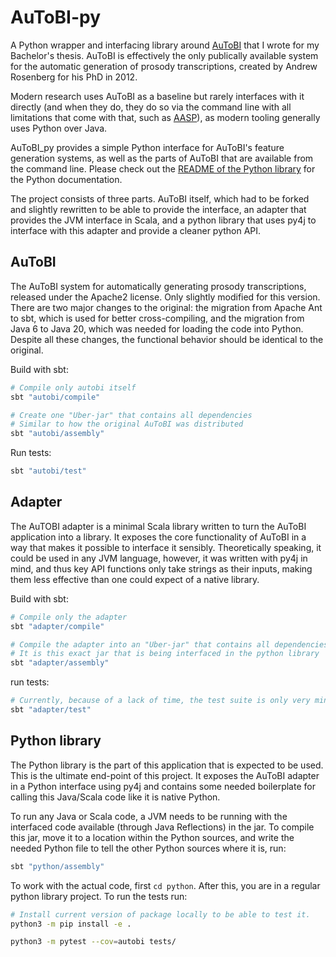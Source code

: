 # AuToBI-py

A Python wrapper and interfacing library around [AuToBI](https://github.com/AndrewRosenberg/AuToBI) that I wrote for my Bachelor's thesis. AuToBI is effectively the only publically available system for the automatic generation of prosody transcriptions, created by Andrew Rosenberg for his PhD in 2012.

Modern research uses AuToBI as a baseline but rarely interfaces with it directly (and when they do, they do so via the command line with all limitations that come with that, such as [AASP](https://github.com/UUDigitalHumanitieslab/AASP)), as modern tooling generally uses Python over Java.

AuToBI_py provides a simple Python interface for AuToBI's feature generation systems, as well as the parts of AuToBI that are available from the command line. Please check out the [README of the Python library](https://github.com/JJWRoeloffs/autobi_py/blob/master/python/README.md) for the Python documentation.

The project consists of three parts. AuToBI itself, which had to be forked and slightly rewritten to be able to provide the interface, an adapter that provides the JVM interface in Scala, and a python library that uses py4j to interface with this adapter and provide a cleaner python API.

## AuToBI

The AuToBI system for automatically generating prosody transcriptions, released under the Apache2 license. Only slightly modified for this version. There are two major changes to the original: the migration from Apache Ant to sbt, which is used for better cross-compiling, and the migration from Java 6 to Java 20, which was needed for loading the code into Python. Despite all these changes, the functional behavior should be identical to the original.

Build with sbt:

```sh
# Compile only autobi itself
sbt "autobi/compile"

# Create one "Uber-jar" that contains all dependencies
# Similar to how the original AuToBI was distributed
sbt "autobi/assembly"
```

Run tests:

```sh
sbt "autobi/test"
```

## Adapter

The AuTOBI adapter is a minimal Scala library written to turn the AuToBI application into a library. It exposes the core functionality of AuToBI in a way that makes it possible to interface it sensibly. Theoretically speaking, it could be used in any JVM language, however, it was written with py4j in mind, and thus key API functions only take strings as their inputs, making them less effective than one could expect of a native library.

Build with sbt:

```sh
# Compile only the adapter
sbt "adapter/compile"

# Compile the adapter into an "Uber-jar" that contains all dependencies.
# It is this exact jar that is being interfaced in the python library
sbt "adapter/assembly"
```

run tests:

```sh
# Currently, because of a lack of time, the test suite is only very minimal
sbt "adapter/test"
```

## Python library

The Python library is the part of this application that is expected to be used. This is the ultimate end-point of this project. It exposes the AuToBI adapter in a Python interface using py4j and contains some needed boilerplate for calling this Java/Scala code like it is native Python.

To run any Java or Scala code, a JVM needs to be running with the interfaced code available (through Java Reflections) in the jar. To compile this jar, move it to a location within the Python sources, and write the needed Python file to tell the other Python sources where it is, run:

```sh
sbt "python/assembly"
```

To work with the actual code, first `cd python`. After this, you are in a regular python library project. To run the tests run:

```sh
# Install current version of package locally to be able to test it.
python3 -m pip install -e .

python3 -m pytest --cov=autobi tests/
```
